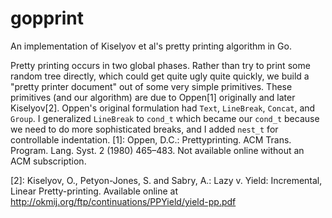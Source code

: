 # gopprint
An implementation of Kiselyov et al's pretty printing algorithm in Go.

Pretty printing occurs in two global phases.  Rather than try to
print some random tree directly, which could get quite ugly
quite quickly, we build a "pretty printer document" out of some
very simple primitives.  These primitives (and our algorithm) are
due to Oppen[1] originally and later Kiselyov[2].  Oppen's original
formulation had `Text`, `LineBreak`, `Concat`, and `Group`.  I
generalized `LineBreak` to `cond_t` which became our `cond_t`
because we need to do more sophisticated breaks, and I added
`nest_t` for controllable indentation.
[1]: Oppen, D.C.: Prettyprinting. ACM Trans. Program. Lang. Syst. 2
     (1980) 465–483.  Not available online without an ACM subscription.

[2]: Kiselyov, O., Petyon-Jones, S. and Sabry, A.: Lazy v. Yield:
     Incremental, Linear Pretty-printing.  Available online at
     http://okmij.org/ftp/continuations/PPYield/yield-pp.pdf
